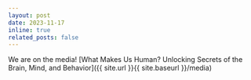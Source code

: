 ```yaml
---
layout: post
date: 2023-11-17
inline: true
related_posts: false
---
```


We are on the media! [What Makes Us Human? Unlocking Secrets of the Brain, Mind, and Behavior]({{ site.url }}{{ site.baseurl }}/media)
